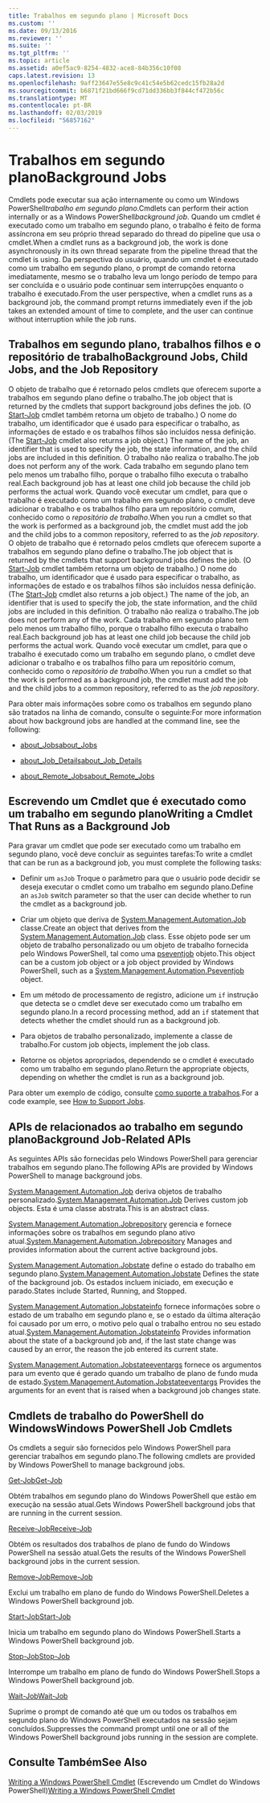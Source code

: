 ```yaml
---
title: Trabalhos em segundo plano | Microsoft Docs
ms.custom: ''
ms.date: 09/13/2016
ms.reviewer: ''
ms.suite: ''
ms.tgt_pltfrm: ''
ms.topic: article
ms.assetid: a0ef5ac9-8254-4832-ace8-84b356c10f08
caps.latest.revision: 13
ms.openlocfilehash: 9aff23647e55e8c9c41c54e5b62cedc15fb28a2d
ms.sourcegitcommit: b6871f21bd666f9cd71dd336bb3f844cf472b56c
ms.translationtype: MT
ms.contentlocale: pt-BR
ms.lasthandoff: 02/03/2019
ms.locfileid: "56857162"
---
```

# <a name="background-jobs"></a><span data-ttu-id="1e504-102">Trabalhos em segundo plano</span><span class="sxs-lookup"><span data-stu-id="1e504-102">Background Jobs</span></span>

<span data-ttu-id="1e504-103">Cmdlets pode executar sua ação internamente ou como um Windows PowerShell*trabalho em segundo plano*.</span><span class="sxs-lookup"><span data-stu-id="1e504-103">Cmdlets can perform their action internally or as a Windows PowerShell*background job*.</span></span> <span data-ttu-id="1e504-104">Quando um cmdlet é executado como um trabalho em segundo plano, o trabalho é feito de forma assíncrona em seu próprio thread separado do thread do pipeline que usa o cmdlet.</span><span class="sxs-lookup"><span data-stu-id="1e504-104">When a cmdlet runs as a background job, the work is done asynchronously in its own thread separate from the pipeline thread that the cmdlet is using.</span></span> <span data-ttu-id="1e504-105">Da perspectiva do usuário, quando um cmdlet é executado como um trabalho em segundo plano, o prompt de comando retorna imediatamente, mesmo se o trabalho leva um longo período de tempo para ser concluída e o usuário pode continuar sem interrupções enquanto o trabalho é executado.</span><span class="sxs-lookup"><span data-stu-id="1e504-105">From the user perspective, when a cmdlet runs as a background job, the command prompt returns immediately even if the job takes an extended amount of time to complete, and the user can continue without interruption while the job runs.</span></span>

## <a name="background-jobs-child-jobs-and-the-job-repository"></a><span data-ttu-id="1e504-106">Trabalhos em segundo plano, trabalhos filhos e o repositório de trabalho</span><span class="sxs-lookup"><span data-stu-id="1e504-106">Background Jobs, Child Jobs, and the Job Repository</span></span>

<span data-ttu-id="1e504-107">O objeto de trabalho que é retornado pelos cmdlets que oferecem suporte a trabalhos em segundo plano define o trabalho.</span><span class="sxs-lookup"><span data-stu-id="1e504-107">The job object that is returned by the cmdlets that support background jobs defines the job.</span></span> <span data-ttu-id="1e504-108">(O [Start-Job](/powershell/module/Microsoft.PowerShell.Core/Start-Job) cmdlet também retorna um objeto de trabalho.) O nome do trabalho, um identificador que é usado para especificar o trabalho, as informações de estado e os trabalhos filhos são incluídos nessa definição.</span><span class="sxs-lookup"><span data-stu-id="1e504-108">(The [Start-Job](/powershell/module/Microsoft.PowerShell.Core/Start-Job) cmdlet also returns a job object.) The name of the job, an identifier that is used to specify the job, the state information, and the child jobs are included in this definition.</span></span> <span data-ttu-id="1e504-109">O trabalho não realiza o trabalho.</span><span class="sxs-lookup"><span data-stu-id="1e504-109">The job does not perform any of the work.</span></span> <span data-ttu-id="1e504-110">Cada trabalho em segundo plano tem pelo menos um trabalho filho, porque o trabalho filho executa o trabalho real.</span><span class="sxs-lookup"><span data-stu-id="1e504-110">Each background job has at least one child job because the child job performs the actual work.</span></span> <span data-ttu-id="1e504-111">Quando você executar um cmdlet, para que o trabalho é executado como um trabalho em segundo plano, o cmdlet deve adicionar o trabalho e os trabalhos filho para um repositório comum, conhecido como o *repositório de trabalho*.</span><span class="sxs-lookup"><span data-stu-id="1e504-111">When you run a cmdlet so that the work is performed as a background job, the cmdlet must add the job and the child jobs to a common repository, referred to as the *job repository*.</span></span>
<span data-ttu-id="1e504-112">O objeto de trabalho que é retornado pelos cmdlets que oferecem suporte a trabalhos em segundo plano define o trabalho.</span><span class="sxs-lookup"><span data-stu-id="1e504-112">The job object that is returned by the cmdlets that support background jobs defines the job.</span></span> <span data-ttu-id="1e504-113">(O [Start-Job](/powershell/module/Microsoft.PowerShell.Core/Start-Job) cmdlet também retorna um objeto de trabalho.) O nome do trabalho, um identificador que é usado para especificar o trabalho, as informações de estado e os trabalhos filhos são incluídos nessa definição.</span><span class="sxs-lookup"><span data-stu-id="1e504-113">(The [Start-Job](/powershell/module/Microsoft.PowerShell.Core/Start-Job) cmdlet also returns a job object.) The name of the job, an identifier that is used to specify the job, the state information, and the child jobs are included in this definition.</span></span> <span data-ttu-id="1e504-114">O trabalho não realiza o trabalho.</span><span class="sxs-lookup"><span data-stu-id="1e504-114">The job does not perform any of the work.</span></span> <span data-ttu-id="1e504-115">Cada trabalho em segundo plano tem pelo menos um trabalho filho, porque o trabalho filho executa o trabalho real.</span><span class="sxs-lookup"><span data-stu-id="1e504-115">Each background job has at least one child job because the child job performs the actual work.</span></span> <span data-ttu-id="1e504-116">Quando você executar um cmdlet, para que o trabalho é executado como um trabalho em segundo plano, o cmdlet deve adicionar o trabalho e os trabalhos filho para um repositório comum, conhecido como o *repositório de trabalho*.</span><span class="sxs-lookup"><span data-stu-id="1e504-116">When you run a cmdlet so that the work is performed as a background job, the cmdlet must add the job and the child jobs to a common repository, referred to as the *job repository*.</span></span>

<span data-ttu-id="1e504-117">Para obter mais informações sobre como os trabalhos em segundo plano são tratados na linha de comando, consulte o seguinte:</span><span class="sxs-lookup"><span data-stu-id="1e504-117">For more information about how background jobs are handled at the command line, see the following:</span></span>

- [<span data-ttu-id="1e504-118">about_Jobs</span><span class="sxs-lookup"><span data-stu-id="1e504-118">about_Jobs</span></span>](/powershell/module/microsoft.powershell.core/about/about_jobs)

- [<span data-ttu-id="1e504-119">about_Job_Details</span><span class="sxs-lookup"><span data-stu-id="1e504-119">about_Job_Details</span></span>](/powershell/module/microsoft.powershell.core/about/about_job_details)

- [<span data-ttu-id="1e504-120">about_Remote_Jobs</span><span class="sxs-lookup"><span data-stu-id="1e504-120">about_Remote_Jobs</span></span>](/powershell/module/microsoft.powershell.core/about/about_remote_jobs)

## <a name="writing-a-cmdlet-that-runs-as-a-background-job"></a><span data-ttu-id="1e504-121">Escrevendo um Cmdlet que é executado como um trabalho em segundo plano</span><span class="sxs-lookup"><span data-stu-id="1e504-121">Writing a Cmdlet That Runs as a Background Job</span></span>

<span data-ttu-id="1e504-122">Para gravar um cmdlet que pode ser executado como um trabalho em segundo plano, você deve concluir as seguintes tarefas:</span><span class="sxs-lookup"><span data-stu-id="1e504-122">To write a cmdlet that can be run as a background job, you must complete the following tasks:</span></span>

- <span data-ttu-id="1e504-123">Definir um `asJob` Troque o parâmetro para que o usuário pode decidir se deseja executar o cmdlet como um trabalho em segundo plano.</span><span class="sxs-lookup"><span data-stu-id="1e504-123">Define an `asJob` switch parameter so that the user can decide whether to run the cmdlet as a background job.</span></span>

- <span data-ttu-id="1e504-124">Criar um objeto que deriva de [System.Management.Automation.Job](/dotnet/api/System.Management.Automation.Job) classe.</span><span class="sxs-lookup"><span data-stu-id="1e504-124">Create an object that derives from the [System.Management.Automation.Job](/dotnet/api/System.Management.Automation.Job) class.</span></span> <span data-ttu-id="1e504-125">Esse objeto pode ser um objeto de trabalho personalizado ou um objeto de trabalho fornecida pelo Windows PowerShell, tal como uma [pseventjob](/dotnet/api/System.Management.Automation.PSEventJob) objeto.</span><span class="sxs-lookup"><span data-stu-id="1e504-125">This object can be a custom job object or a job object provided by Windows PowerShell, such as a [System.Management.Automation.Pseventjob](/dotnet/api/System.Management.Automation.PSEventJob) object.</span></span>

- <span data-ttu-id="1e504-126">Em um método de processamento de registro, adicione um `if` instrução que detecta se o cmdlet deve ser executado como um trabalho em segundo plano.</span><span class="sxs-lookup"><span data-stu-id="1e504-126">In a record processing method, add an `if` statement that detects whether the cmdlet should run as a background job.</span></span>

- <span data-ttu-id="1e504-127">Para objetos de trabalho personalizado, implemente a classe de trabalho.</span><span class="sxs-lookup"><span data-stu-id="1e504-127">For custom job objects, implement the job class.</span></span>

- <span data-ttu-id="1e504-128">Retorne os objetos apropriados, dependendo se o cmdlet é executado como um trabalho em segundo plano.</span><span class="sxs-lookup"><span data-stu-id="1e504-128">Return the appropriate objects, depending on whether the cmdlet is run as a background job.</span></span>

<span data-ttu-id="1e504-129">Para obter um exemplo de código, consulte [como suporte a trabalhos](./how-to-support-jobs.md).</span><span class="sxs-lookup"><span data-stu-id="1e504-129">For a code example, see [How to Support Jobs](./how-to-support-jobs.md).</span></span>

## <a name="background-job-related-apis"></a><span data-ttu-id="1e504-130">APIs de relacionados ao trabalho em segundo plano</span><span class="sxs-lookup"><span data-stu-id="1e504-130">Background Job-Related APIs</span></span>

<span data-ttu-id="1e504-131">As seguintes APIs são fornecidas pelo Windows PowerShell para gerenciar trabalhos em segundo plano.</span><span class="sxs-lookup"><span data-stu-id="1e504-131">The following APIs are provided by Windows PowerShell to manage background jobs.</span></span>

<span data-ttu-id="1e504-132">[System.Management.Automation.Job](/dotnet/api/System.Management.Automation.Job) deriva objetos de trabalho personalizado.</span><span class="sxs-lookup"><span data-stu-id="1e504-132">[System.Management.Automation.Job](/dotnet/api/System.Management.Automation.Job) Derives custom job objects.</span></span> <span data-ttu-id="1e504-133">Esta é uma classe abstrata.</span><span class="sxs-lookup"><span data-stu-id="1e504-133">This is an abstract class.</span></span>

<span data-ttu-id="1e504-134">[System.Management.Automation.Jobrepository](/dotnet/api/System.Management.Automation.JobRepository) gerencia e fornece informações sobre os trabalhos em segundo plano ativo atual.</span><span class="sxs-lookup"><span data-stu-id="1e504-134">[System.Management.Automation.Jobrepository](/dotnet/api/System.Management.Automation.JobRepository) Manages and provides information about the current active background jobs.</span></span>

<span data-ttu-id="1e504-135">[System.Management.Automation.Jobstate](/dotnet/api/System.Management.Automation.JobState) define o estado do trabalho em segundo plano.</span><span class="sxs-lookup"><span data-stu-id="1e504-135">[System.Management.Automation.Jobstate](/dotnet/api/System.Management.Automation.JobState) Defines the state of the background job.</span></span> <span data-ttu-id="1e504-136">Os estados incluem iniciado, em execução e parado.</span><span class="sxs-lookup"><span data-stu-id="1e504-136">States include Started, Running, and Stopped.</span></span>

<span data-ttu-id="1e504-137">[System.Management.Automation.Jobstateinfo](/dotnet/api/System.Management.Automation.JobStateInfo) fornece informações sobre o estado de um trabalho em segundo plano e, se o estado da última alteração foi causado por um erro, o motivo pelo qual o trabalho entrou no seu estado atual.</span><span class="sxs-lookup"><span data-stu-id="1e504-137">[System.Management.Automation.Jobstateinfo](/dotnet/api/System.Management.Automation.JobStateInfo) Provides information about the state of a background job and, if the last state change was caused by an error, the reason the job entered its current state.</span></span>

<span data-ttu-id="1e504-138">[System.Management.Automation.Jobstateeventargs](/dotnet/api/System.Management.Automation.JobStateEventArgs) fornece os argumentos para um evento que é gerado quando um trabalho de plano de fundo muda de estado.</span><span class="sxs-lookup"><span data-stu-id="1e504-138">[System.Management.Automation.Jobstateeventargs](/dotnet/api/System.Management.Automation.JobStateEventArgs) Provides the arguments for an event that is raised when a background job changes state.</span></span>

## <a name="windows-powershell-job-cmdlets"></a><span data-ttu-id="1e504-139">Cmdlets de trabalho do PowerShell do Windows</span><span class="sxs-lookup"><span data-stu-id="1e504-139">Windows PowerShell Job Cmdlets</span></span>

<span data-ttu-id="1e504-140">Os cmdlets a seguir são fornecidos pelo Windows PowerShell para gerenciar trabalhos em segundo plano.</span><span class="sxs-lookup"><span data-stu-id="1e504-140">The following cmdlets are provided by Windows PowerShell to manage background jobs.</span></span>

[<span data-ttu-id="1e504-141">Get-Job</span><span class="sxs-lookup"><span data-stu-id="1e504-141">Get-Job</span></span>](/powershell/module/Microsoft.PowerShell.Core/Get-Job)

<span data-ttu-id="1e504-142">Obtém trabalhos em segundo plano do Windows PowerShell que estão em execução na sessão atual.</span><span class="sxs-lookup"><span data-stu-id="1e504-142">Gets Windows PowerShell background jobs that are running in the current session.</span></span>

[<span data-ttu-id="1e504-143">Receive-Job</span><span class="sxs-lookup"><span data-stu-id="1e504-143">Receive-Job</span></span>](/powershell/module/Microsoft.PowerShell.Core/Receive-Job)

<span data-ttu-id="1e504-144">Obtém os resultados dos trabalhos de plano de fundo do Windows PowerShell na sessão atual.</span><span class="sxs-lookup"><span data-stu-id="1e504-144">Gets the results of the Windows PowerShell background jobs in the current session.</span></span>

[<span data-ttu-id="1e504-145">Remove-Job</span><span class="sxs-lookup"><span data-stu-id="1e504-145">Remove-Job</span></span>](/powershell/module/Microsoft.PowerShell.Core/Remove-Job)

<span data-ttu-id="1e504-146">Exclui um trabalho em plano de fundo do Windows PowerShell.</span><span class="sxs-lookup"><span data-stu-id="1e504-146">Deletes a Windows PowerShell background job.</span></span>

[<span data-ttu-id="1e504-147">Start-Job</span><span class="sxs-lookup"><span data-stu-id="1e504-147">Start-Job</span></span>](/powershell/module/Microsoft.PowerShell.Core/Start-Job)

<span data-ttu-id="1e504-148">Inicia um trabalho em segundo plano do Windows PowerShell.</span><span class="sxs-lookup"><span data-stu-id="1e504-148">Starts a Windows PowerShell background job.</span></span>

[<span data-ttu-id="1e504-149">Stop-Job</span><span class="sxs-lookup"><span data-stu-id="1e504-149">Stop-Job</span></span>](/powershell/module/Microsoft.PowerShell.Core/Stop-Job)

<span data-ttu-id="1e504-150">Interrompe um trabalho em plano de fundo do Windows PowerShell.</span><span class="sxs-lookup"><span data-stu-id="1e504-150">Stops a Windows PowerShell background job.</span></span>

[<span data-ttu-id="1e504-151">Wait-Job</span><span class="sxs-lookup"><span data-stu-id="1e504-151">Wait-Job</span></span>](/powershell/module/Microsoft.PowerShell.Core/Wait-Job)

<span data-ttu-id="1e504-152">Suprime o prompt de comando até que um ou todos os trabalhos em segundo plano do Windows PowerShell executados na sessão sejam concluídos.</span><span class="sxs-lookup"><span data-stu-id="1e504-152">Suppresses the command prompt until one or all of the Windows PowerShell background jobs running in the session are complete.</span></span>

## <a name="see-also"></a><span data-ttu-id="1e504-153">Consulte Também</span><span class="sxs-lookup"><span data-stu-id="1e504-153">See Also</span></span>

<span data-ttu-id="1e504-154">[Writing a Windows PowerShell Cmdlet](./writing-a-windows-powershell-cmdlet.md) (Escrevendo um Cmdlet do Windows PowerShell)</span><span class="sxs-lookup"><span data-stu-id="1e504-154">[Writing a Windows PowerShell Cmdlet](./writing-a-windows-powershell-cmdlet.md)</span></span>
